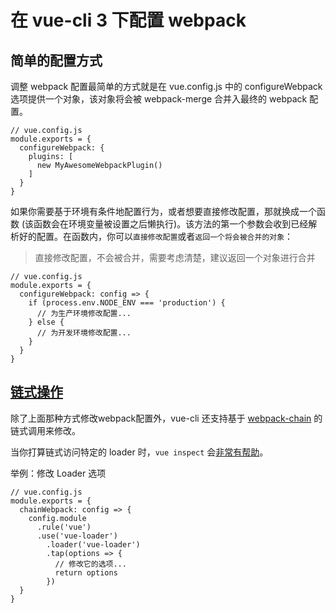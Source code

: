 # 在 vue-cli 3 下配置 webpack

## 简单的配置方式

调整 webpack 配置最简单的方式就是在 vue.config.js 中的 configureWebpack 选项提供一个对象，该对象将会被 webpack-merge 合并入最终的 webpack 配置。

```
// vue.config.js
module.exports = {
  configureWebpack: {
    plugins: [
      new MyAwesomeWebpackPlugin()
    ]
  }
}
```
如果你需要基于环境有条件地配置行为，或者想要直接修改配置，那就换成一个函数 (该函数会在环境变量被设置之后懒执行)。该方法的第一个参数会收到已经解析好的配置。在函数内，你可以`直接修改配置`或者`返回一个将会被合并的对象`：

> 直接修改配置，不会被合并，需要考虑清楚，建议返回一个对象进行合并

```
// vue.config.js
module.exports = {
  configureWebpack: config => {
    if (process.env.NODE_ENV === 'production') {
      // 为生产环境修改配置...
    } else {
      // 为开发环境修改配置...
    }
  }
}
```

## [链式操作](https://cli.vuejs.org/zh/guide/webpack.html#%E9%93%BE%E5%BC%8F%E6%93%8D%E4%BD%9C-%E9%AB%98%E7%BA%A7)

除了上面那种方式修改webpack配置外，vue-cli 还支持基于 [webpack-chain](https://github.com/neutrinojs/webpack-chain) 的链式调用来修改。

当你打算链式访问特定的 loader 时，`vue inspect` 会[非常有帮助](https://cli.vuejs.org/zh/guide/webpack.html#%E5%AE%A1%E6%9F%A5%E9%A1%B9%E7%9B%AE%E7%9A%84-webpack-%E9%85%8D%E7%BD%AE)。

举例：修改 Loader 选项
```
// vue.config.js
module.exports = {
  chainWebpack: config => {
    config.module
      .rule('vue')
      .use('vue-loader')
        .loader('vue-loader')
        .tap(options => {
          // 修改它的选项...
          return options
        })
  }
}
```